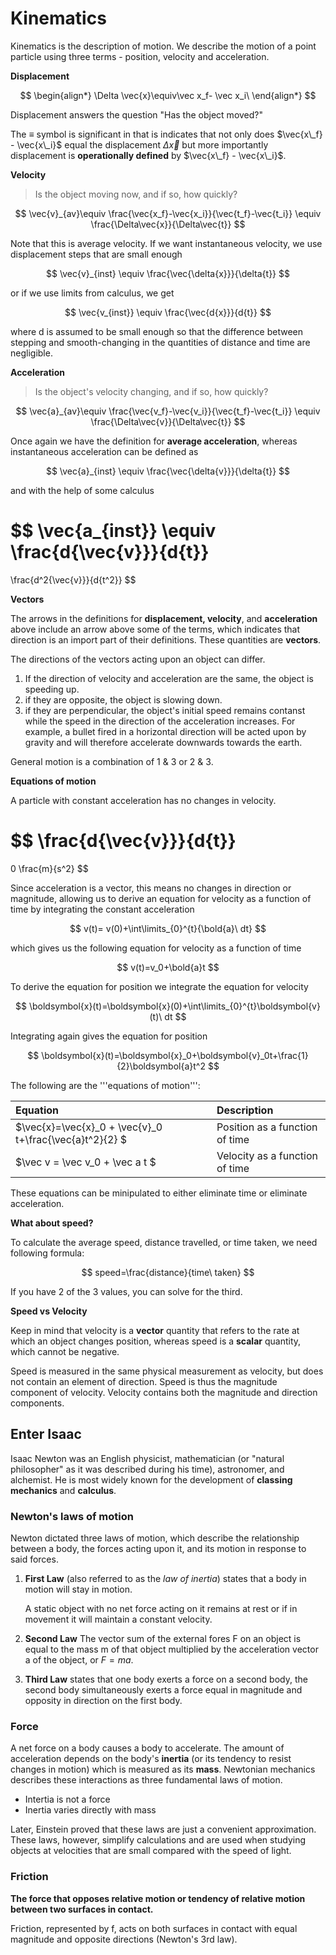 # Kinematics

Kinematics is the description of motion. We describe the motion of a point particle using three terms - position, velocity and acceleration.

**Displacement**

$$
\begin{align*}
\Delta \vec{x}\equiv\vec x_f- \vec x_i\
\end{align*}
$$

Displacement answers the question "Has the object moved?"

The $\equiv$ symbol is significant in that is indicates that not only does $\vec{x\_f} - \vec{x\_i}$ equal the displacement $\Delta{\vec{x}}$ but more importantly displacement is **operationally defined** by $\vec{x\_f} - \vec{x\_i}$.

**Velocity**

> Is the object moving now, and if so, how quickly?

$$
\vec{v}_{av}\equiv
\frac{\vec{x_f}-\vec{x_i}}{\vec{t_f}-\vec{t_i}}
\equiv
\frac{\Delta\vec{x}}{\Delta\vec{t}}
$$

Note that this is average velocity. If we want instantaneous velocity, we use displacement steps that are small enough

$$
\vec{v}_{inst}
\equiv
\frac{\vec{\delta{x}}}{\delta{t}}
$$

or if we use limits from calculus, we get

$$
\vec{v_{inst}}
\equiv
\frac{\vec{d{x}}}{d{t}}
$$

where d is assumed to be small enough so that the difference between stepping and smooth-changing in the quantities of distance and time are negligible.

**Acceleration**

> Is the object's velocity changing, and if so, how quickly?

$$
\vec{a}_{av}\equiv
\frac{\vec{v_f}-\vec{v_i}}{\vec{t_f}-\vec{t_i}}
\equiv
\frac{\Delta\vec{v}}{\Delta\vec{t}}
$$

Once again we have the definition for **average acceleration**, whereas instantaneous acceleration can be defined as

$$
\vec{a}_{inst}
\equiv
\frac{\vec{\delta{v}}}{\delta{t}}
$$

and with the help of some calculus

$$
\vec{a_{inst}}
\equiv
\frac{d{\vec{v}}}{d{t}}
=
\frac{d^2{\vec{v}}}{d{t^2}}
$$

**Vectors**

The arrows in the definitions for **displacement, velocity**, and **acceleration** above include an arrow above some of the terms, which indicates that direction is an import part of their definitions. These quantities are **vectors**.

The directions of the vectors acting upon an object can differ.

1. If the direction of velocity and acceleration are the same, the object is speeding up.
2. if they are opposite, the object is slowing down.
3. if they are perpendicular, the object's initial speed remains contanst while the speed in the direction of the acceleration increases. For example, a bullet fired in a horizontal direction will be acted upon by gravity and will therefore accelerate downwards towards the earth. 

General motion is a combination of 1 & 3 or 2 & 3.

**Equations of motion**

A particle with constant acceleration has no changes in velocity.

$$
\frac{d{\vec{v}}}{d{t}}
=
0 \frac{m}{s^2}
$$

Since acceleration is a vector, this means no changes in direction or magnitude, allowing us to derive an equation for velocity as a function of time by integrating the constant acceleration

$$
v(t)= v(0)+\int\limits_{0}^{t}{\bold{a}\ dt}
$$

which gives us the following equation for velocity as a function of time

$$
v(t)=v_0+\bold{a}t
$$

To derive the equation for position we integrate the equation for velocity

$$
\boldsymbol{x}(t)=\boldsymbol{x}(0)+\int\limits_{0}^{t}\boldsymbol{v}(t)\ dt
$$

Integrating again gives the equation for position

$$
\boldsymbol{x}(t)=\boldsymbol{x}_0+\boldsymbol{v}_0t+\frac{1}{2}\boldsymbol{a}t^2
$$

The following are the '''equations of motion''':

| Equation                                                  | Description                    |
| :-------------------------------------------------------- | :----------------------------- |
| $\vec{x}=\vec{x}\_0 + \vec{v}\_0 t+\frac{\vec{a}t^2}{2} $ | Position as a function of time |
| $\vec v = \vec v\_0 + \vec a t  $                         | Velocity as a function of time |

These equations can be minipulated to either eliminate time or eliminate acceleration.

**What about speed?**

To calculate the average speed, distance travelled, or time taken, we need following formula:

$$
speed=\frac{distance}{time\ taken}
$$

If you have 2 of the 3 values, you can solve for the third.

**Speed vs Velocity**

Keep in mind that velocity is a **vector** quantity that refers to the rate at which an object changes position, whereas speed is a **scalar** quantity, which cannot be negative.

Speed is measured in the same physical measurement as velocity, but does not contain an element of direction. Speed is thus the magnitude component of velocity. Velocity contains both the magnitude and direction components.

## Enter Isaac

Isaac Newton was an English physicist, mathematician \(or "natural philosopher" as it was described during his time\), astronomer, and alchemist. He is most widely known for the development of **classing mechanics** and **calculus**.

### Newton's laws of motion

Newton dictated three laws of motion, which describe the relationship between a body, the forces acting upon it, and its motion in response to said forces.


1. **First Law** (also referred to as the *law of inertia*) states that a body in motion will stay in motion. 

   A static object with no net force acting on it remains at rest or if in movement it will maintain a constant velocity. 

2. **Second Law** The vector sum of the external fores F on an object is equal to the mass m of that object multiplied by the acceleration vector a of the object, or $F=ma$.

3. **Third Law** states that one body exerts a force on a second body, the second body simultaneously exerts a force equal in magnitude and opposity in direction on the first body. 



### Force

A net force on a body causes a body to accelerate. The amount of acceleration depends on the body's **inertia** (or its tendency to resist changes in motion) which is measured as its **mass**. Newtonian mechanics describes these interactions as three fundamental laws of motion. 

- Intertia is not a force
- Inertia varies directly with mass

Later, Einstein proved that these laws are just a convenient approximation. These laws, however, simplify calculations and are used when studying objects at velocities that are small compared with the speed of light. 



### Friction

**The force that opposes relative motion or tendency of relative motion between two surfaces in contact.** 

Friction, represented by f, acts on both surfaces in contact with equal magnitude and opposite directions (Newton's 3rd law).
